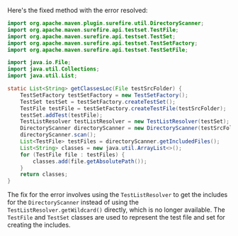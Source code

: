 Here's the fixed method with the error resolved:
```java
import org.apache.maven.plugin.surefire.util.DirectoryScanner;
import org.apache.maven.surefire.api.testset.TestFile;
import org.apache.maven.surefire.api.testset.TestSet;
import org.apache.maven.surefire.api.testset.TestSetFactory;
import org.apache.maven.surefire.api.testset.TestSetFile;

import java.io.File;
import java.util.Collections;
import java.util.List;

static List<String> getClassesLoc(File testSrcFolder) {
    TestSetFactory testSetFactory = new TestSetFactory();
    TestSet testSet = testSetFactory.createTestSet();
    TestFile testFile = testSetFactory.createTestFile(testSrcFolder);
    testSet.addTest(testFile);
    TestListResolver testListResolver = new TestListResolver(testSet);
    DirectoryScanner directoryScanner = new DirectoryScanner(testSrcFolder, testListResolver.getIncludes());
    directoryScanner.scan();
    List<TestFile> testFiles = directoryScanner.getIncludedFiles();
    List<String> classes = new java.util.ArrayList<>();
    for (TestFile file : testFiles) {
        classes.add(file.getAbsolutePath());
    }
    return classes;
}
```
The fix for the error involves using the `TestListResolver` to get the includes for the `DirectoryScanner` instead of using the `TestListResolver.getWildcard()` directly, which is no longer available. The `TestFile` and `TestSet` classes are used to represent the test file and set for creating the includes.